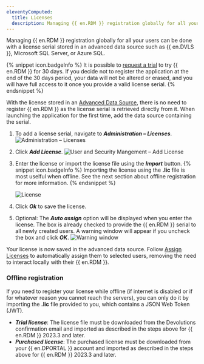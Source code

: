 ```yaml
---
eleventyComputed:
  title: Licenses
  description: Managing {{ en.RDM }} registration globally for all your users can be done with a license serial stored in an advanced data source.
---
```

Managing {{ en.RDM }} registration globally for all your users can be done with a license serial stored in an advanced data source such as {{ en.DVLS }}, Microsoft SQL Server, or Azure SQL.

{% snippet icon.badgeInfo %}
It is possible to [request a trial](/rdm/windows/installation/client/registration/trial-request/) to try {{ en.RDM }} for 30 days. If you decide not to register the application at the end of the 30 days period, your data will not be altered or erased, and you will have full access to it once you provide a valid license serial.
{% endsnippet %}

With the license stored in an [Advanced Data Source](/rdm/windows/data-sources/data-sources-types/advanced-data-sources/), there is no need to register {{ en.RDM }} as the license serial is retrieved directly from it. When launching the application for the first time, add the data source containing the serial.

1. To add a license serial, navigate to ***Administration – Licenses***.
![Administration – Licenses](https://cdnweb.devolutions.net/docs/en/rdm/windows/clip3417.png)
1. Click ***Add License***.
![User and Security Mangement – Add License](https://cdnweb.devolutions.net/docs/en/rdm/windows/RDMWin6035.png)
1. Enter the license or import the license file using the ***Import*** button.
   {% snippet icon.badgeInfo %}
   Importing the license using the **.lic** file is most uselful when offline. See the next section about offline registration for more information.
   {% endsnippet %}

   ![License](https://cdnweb.devolutions.net/docs/en/rdm/windows/RDMWin2238.png)
1. Click ***Ok*** to save the license.
1. Optional: The ***Auto assign*** option will be displayed when you enter the license. The box is already checked to provide the {{ en.RDM }} serial to all newly created users. A warning window will appear if you uncheck the box and click ***OK***.
![Warning window](https://cdnweb.devolutions.net/docs/en/rdm/windows/RDMWin6033.png)

Your license is now saved in the advanced data source. Follow [Assign Licenses](/rdm/windows/commands/administration/management/licenses/assign/) to automatically assign them to selected users, removing the need to interact locally with their {{ en.RDM }}.

### Offline registration

If you need to register your license while offline (if internet is disabled or if for whatever reason you cannot reach the servers), you can only do it by importing the **.lic** file provided to you, which contains a JSON Web Token (JWT).

* ***Trial license***: The license file must be downloaded from the Devolutions confirmation email and imported as described in the steps above for {{ en.RDM }} 2023.3 and later.
* ***Purchased license***: The purchased license must be downloaded from your {{ en.DPORTAL }} account and imported as described in the steps above for {{ en.RDM }} 2023.3 and later.
